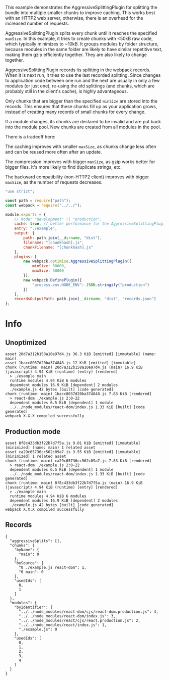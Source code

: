 This example demonstrates the AggressiveSplittingPlugin for splitting the bundle into multiple smaller chunks to improve caching. This works best with an HTTP2 web server, otherwise, there is an overhead for the increased number of requests.

AggressiveSplittingPlugin splits every chunk until it reaches the specified `maxSize`. In this example, it tries to create chunks with <50kB raw code, which typically minimizes to ~10kB. It groups modules by folder structure, because modules in the same folder are likely to have similar repetitive text, making them gzip efficiently together. They are also likely to change together.

AggressiveSplittingPlugin records its splitting in the webpack records. When it is next run, it tries to use the last recorded splitting. Since changes to application code between one run and the next are usually in only a few modules (or just one), re-using the old splittings (and chunks, which are probably still in the client's cache), is highly advantageous.

Only chunks that are bigger than the specified `minSize` are stored into the records. This ensures that these chunks fill up as your application grows, instead of creating many records of small chunks for every change.

If a module changes, its chunks are declared to be invalid and are put back into the module pool. New chunks are created from all modules in the pool.

There is a tradeoff here:

The caching improves with smaller `maxSize`, as chunks change less often and can be reused more often after an update.

The compression improves with bigger `maxSize`, as gzip works better for bigger files. It's more likely to find duplicate strings, etc.

The backward compatibility (non-HTTP2 client) improves with bigger `maxSize`, as the number of requests decreases.

```js
"use strict";

const path = require("path");
const webpack = require("../../");

module.exports = {
	// mode: "development" || "production",
	cache: true, // better performance for the AggressiveSplittingPlugin
	entry: "./example",
	output: {
		path: path.join(__dirname, "dist"),
		filename: "[chunkhash].js",
		chunkFilename: "[chunkhash].js"
	},
	plugins: [
		new webpack.optimize.AggressiveSplittingPlugin({
			minSize: 30000,
			maxSize: 50000
		}),
		new webpack.DefinePlugin({
			"process.env.NODE_ENV": JSON.stringify("production")
		})
	],
	recordsOutputPath: path.join(__dirname, "dist", "records.json")
};
```

# Info

## Unoptimized

```
asset 20d7a312b158a10e97d4.js 36.3 KiB [emitted] [immutable] (name: main)
asset 1bacc8037d20ba374848.js 12 KiB [emitted] [immutable]
chunk (runtime: main) 20d7a312b158a10e97d4.js (main) 16.9 KiB (javascript) 4.94 KiB (runtime) [entry] [rendered]
  > ./example main
  runtime modules 4.94 KiB 6 modules
  dependent modules 16.9 KiB [dependent] 2 modules
  ./example.js 42 bytes [built] [code generated]
chunk (runtime: main) 1bacc8037d20ba374848.js 7.83 KiB [rendered]
  > react-dom ./example.js 2:0-22
  dependent modules 6.5 KiB [dependent] 1 module
  ../../node_modules/react-dom/index.js 1.33 KiB [built] [code generated]
webpack X.X.X compiled successfully
```

## Production mode

```
asset 8f8c433db3f22b7d7f5a.js 9.01 KiB [emitted] [immutable] [minimized] (name: main) 1 related asset
asset ca29c65736cc562c09a7.js 3.55 KiB [emitted] [immutable] [minimized] 1 related asset
chunk (runtime: main) ca29c65736cc562c09a7.js 7.83 KiB [rendered]
  > react-dom ./example.js 2:0-22
  dependent modules 6.5 KiB [dependent] 1 module
  ../../node_modules/react-dom/index.js 1.33 KiB [built] [code generated]
chunk (runtime: main) 8f8c433db3f22b7d7f5a.js (main) 16.9 KiB (javascript) 4.94 KiB (runtime) [entry] [rendered]
  > ./example main
  runtime modules 4.94 KiB 6 modules
  dependent modules 16.9 KiB [dependent] 2 modules
  ./example.js 42 bytes [built] [code generated]
webpack X.X.X compiled successfully
```

## Records

```
{
  "aggressiveSplits": [],
  "chunks": {
    "byName": {
      "main": 0
    },
    "bySource": {
      "0 ./example.js react-dom": 1,
      "0 main": 0
    },
    "usedIds": [
      0,
      1
    ]
  },
  "modules": {
    "byIdentifier": {
      "../../node_modules/react-dom/cjs/react-dom.production.js": 4,
      "../../node_modules/react-dom/index.js": 3,
      "../../node_modules/react/cjs/react.production.js": 2,
      "../../node_modules/react/index.js": 1,
      "./example.js": 0
    },
    "usedIds": [
      0,
      1,
      2,
      3,
      4
    ]
  }
}
```
